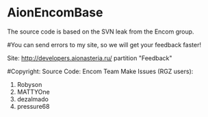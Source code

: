 # AionEncomBase
The source code is based on the SVN leak from the Encom group.

#You can send errors to my site, so we will get your feedback faster!

Site: http://developers.aionasteria.ru/ partition "Feedback"

#Copyright:
Source Code: Encom Team
Make Issues (RGZ users):

1. Robyson
2. MATTYOne
3. dezalmado
4. pressure68


